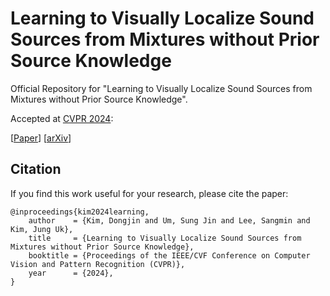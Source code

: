 # Learning to Visually Localize Sound Sources from Mixtures without Prior Source Knowledge
Official Repository for "Learning to Visually Localize Sound Sources from Mixtures without Prior Source Knowledge". <br/>

Accepted at [CVPR 2024](https://cvpr.thecvf.com/Conferences/2024): <br/>

[[Paper](https://openaccess.thecvf.com/content/CVPR2024/html/Kim_Learning_to_Visually_Localize_Sound_Sources_from_Mixtures_without_Prior_CVPR_2024_paper.html)] [[arXiv](https://arxiv.org/abs/2403.17420)]

## Citation
If you find this work useful for your research, please cite the paper:
```
@inproceedings{kim2024learning,
    author    = {Kim, Dongjin and Um, Sung Jin and Lee, Sangmin and Kim, Jung Uk},
    title     = {Learning to Visually Localize Sound Sources from Mixtures without Prior Source Knowledge},
    booktitle = {Proceedings of the IEEE/CVF Conference on Computer Vision and Pattern Recognition (CVPR)},
    year      = {2024},
}
```